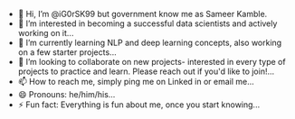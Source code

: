 - 👋 Hi, I’m @iG0rSK99 but government know me as Sameer Kamble.
- 👀 I’m interested in becoming a successful data scientists and actively working on it...
- 🌱 I’m currently learning NLP and deep learning concepts, also working on a few starter projects...
- 💞️ I’m looking to collaborate on new projects- interested in every type of projects to practice and learn. Please reach out if you'd like to join!...
- 📫 How to reach me, simply ping me on Linked in or email me...
- 😄 Pronouns: he/him/his...
- ⚡ Fun fact: Everything is fun about me, once you start knowing...

<!---
iG0rSK99/iG0rSK99 is a ✨ special ✨ repository because its `README.md` (this file) appears on your GitHub profile.
You can click the Preview link to take a look at your changes.
--->
